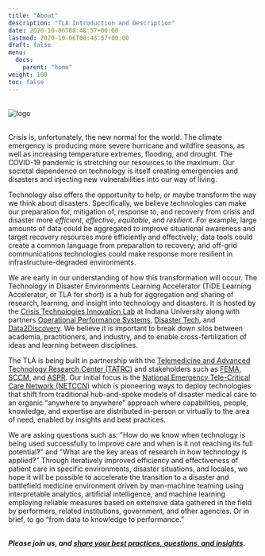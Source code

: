 ```yaml
---
title: "About"
description: "TLA Introduction and Description"
date: 2020-10-06T08:48:57+00:00
lastmod: 2020-10-06T08:48:57+00:00
draft: false
menu:
  docs:
    parent: "home"
weight: 100
toc: false
---
```


&nbsp;  
![logo](/images/logo_with_title.png)

&nbsp;  
Crisis is, unfortunately, the new normal for the world. The climate emergency is producing more severe hurricane and wildfire seasons, as well as increasing temperature extremes, flooding, and drought. The COVID-19 pandemic is stretching our resources to the maximum. Our societal dependence on technology is itself creating emergencies and disasters and injecting new vulnerabilities into our way of living.

Technology also offers the opportunity to help, or maybe transform the way we think about disasters. Specifically, we believe technologies can make our preparation for, mitigation of, response to, and recovery from crisis and disaster more *efficient*, *effective*, *equitable*, and *resilient*. For example, large amounts of data could be aggregated to improve situational awareness and target recovery resources more efficiently and effectively; data tools could create a common language from preparation to recovery; and off-grid communications technologies could make response more resilient in infrastructure-degraded environments.

We are early in our understanding of how this transformation will occur. The Technology in Disaster Environments Learning Accelerator (TiDE Learning Accelerator, or TLA for short) is a hub for aggregation and sharing of research, learning, and insight into technology and disasters. It is hosted by the [Crisis Technologies Innovation Lab](https://ctil.iu.edu) at Indiana University along with partners [Operational Performance Systems](https://ops1.com), [Disaster Tech](https://disastertech.com), and [Data2Discovery](https://d2discovery.com). We believe it is important to break down silos between academia, practitioners, and industry, and to enable cross-fertilization of ideas and learning between disciplines.

The TLA is being built in partnership with the [Telemedicine and Advanced Technology Research Center (TATRC)](https://www.tatrc.org/) and stakeholders such as [FEMA](https://www.fema.gov/), [SCCM](https://www.sccm.org/), and [ASPR](https://www.phe.gov/about/aspr/Pages/default.aspx). Our initial focus is the [National Emergency Tele-Critical Care Network (NETCCN)](https://www.tatrc.org/netccn/) which is pioneering ways to deploy technologies that shift from traditional hub-and-spoke models of disaster medical care to an organic “anywhere to anywhere” approach where capabilities, people, knowledge, and expertise are distributed in-person or virtually to the area of need, enabled by insights and best practices.

We are asking questions such as: "How do we know when technology is being used successfully to improve care and when is it not reaching its full potential?" and "What are the key areas of research in how technology is applied?" Through iteratively improved efficiency and effectiveness of patient care in specific environments, disaster situations, and locales, we hope it will be possible to accelerate the transition to a disaster and battlefield medicine environment driven by man-machine teaming using interpretable analytics, artificial intelligence, and machine learning employing reliable measures based on extensive data gathered in the field by performers, related institutions, government, and other agencies. Or in brief, to go “from data to knowledge to performance.”

&nbsp;  
***Please join us, and [share your best practices, questions, and insights](/docs/contact/).***
